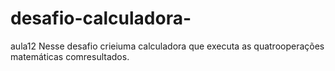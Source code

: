 # desafio-calculadora-
aula12
Nesse desafio crieiuma calculadora que executa as quatrooperações matemáticas comresultados.
